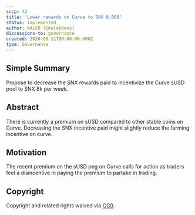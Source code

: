 ```yaml
---
sccp: 42
title: 'Lower rewards on Curve to SNX 8,000'
status: Implemented
author: KALEB (@KalebKeny)
discussions-to: governance
created: 2020-08-31T00:00:00.000Z
type: Governance
---
```


## Simple Summary
<!--"If you can't explain it simply, you don't understand it well enough." Provide a simplified and layman-accessible explanation of the SCCP.-->
Propose to decrease the SNX rewards paid to incentivize the Curve sUSD pool to SNX 8k per week.

## Abstract
<!--A short (~200 word) description of the variable change proposed.-->
There is currently a premium on sUSD compared to other stable coins on Curve. Decreasing the SNX incentive paid might slightly reduce the farming incentive on curve.

## Motivation
<!--The motivation is critical for SCCPs that want to update variables within Synthetix. It should clearly explain why the existing variable is not incentive aligned. SCCP submissions without sufficient motivation may be rejected outright.-->
The recent premium on the sUSD peg on Curve calls for action as traders feel a disincentive in paying the premium to partake in trading. 

## Copyright
Copyright and related rights waived via [CC0](https://creativecommons.org/publicdomain/zero/1.0/).
